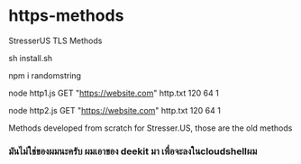 # https-methods
StresserUS TLS Methods

sh install.sh

npm i randomstring

node http1.js GET "https://website.com" http.txt 120 64 1

node http2.js GET "https://website.com" http.txt 120 64 1


Methods developed from scratch for Stresser.US, those are the old methods

### มันไม่ใช่ของผมนะครับ ผมเอาของ deekit มา เพื่อจะลงในcloudshellผม
